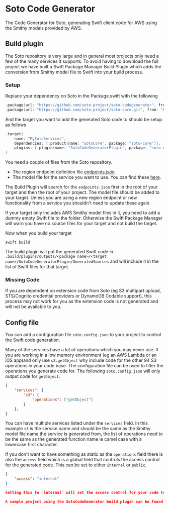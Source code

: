# Soto Code Generator

The Code Generator for Soto, generating Swift client code for AWS using the Smithy models provided by AWS.

## Build plugin

The Soto repository is very large and in general most projects only need a few of the many services it supports. To avoid having to download the full project we have built a Swift Package Manager Build Plugin which adds the conversion from Smithy model file to Swift into your build process. 

### Setup

Replace your dependency on Soto in the Package.swift with the following

```swift
.package(url: "https://github.com/soto-project/soto-codegenerator", from: "0.6.0"),
.package(url: "https://github.com/soto-project/soto-core.git", from: "6.3.0")
```

And the target you want to add the generated Soto code to should be setup as follows
```swift
.target(
    name: "MySotoServices",
    dependencies: [.product(name: "SotoCore", package: "soto-core")],
    plugins: [.plugin(name: "SotoCodeGeneratorPlugin", package: "soto-codegenerator")]
)
```

You need a couple of files from the Soto repository. 
- The region endpoint definition file [endpoints.json](https://github.com/soto-project/soto/blob/main/models/endpoints/endpoints.json)
- The model file for the service you want to use. You can find these [here](https://github.com/soto-project/soto/blob/main/models/). 

The Build Plugin will search for the `endpoints.json` first in the root of your target and then the root of your project. The model file should be added to your target. Unless you are using a new region endpoint or new functionality from a service you shouldn't need to update these again.

If your target only includes AWS Smithy model files in it, you need to add a dummy empty Swift file to the folder. Otherwise the Swift Package Manager will warn you have no source files for your target and not build the target. 

Now when you build your target
```
swift build
```
The build plugin will put the generated Swift code in `.build/plugins/outputs/<package name>/<target name>/SotoCodeGeneratorPlugin/GeneratedSources` and will include it in the list of Swift files for that target.

### Missing Code

If you are dependent on extension code from Soto (eg S3 multipart upload, STS/Cognito credential providers or DynamoDB Codable support), this process may not work for you as the extension code is not generated and will not be available to you.

## Config file

You can add a configuration file `soto.config.json` to your project to control the Swift code generation. 

Many of the services have a lot of operations which you may never use. If you are working in a low memory environment (eg an AWS Lambda or an iOS app)and only use `s3.getObject` why include code for the other 94 S3 operations in your code base. The configuration file can be used to filter the operations you generate code for. The following `soto.config.json` will only output code for `getObject`.

```json
{
    "services": { 
        "s3": {
            "operations": ["getObject"]
        }
    },
}
```

You can have multiple services listed under the `services` field. In this example `s3` is the service name and should be the same as the Smithy model file name the service is generated from, the list of operations need to be the same as the generated function name ie camel case with a lowercase first character.

If you don't want to have something as static as the `operations` field there is also the `access` field which is a global field that controls the access control for the generated code. This can be set to either `internal` or `public`.

```json
{
    "access": "internal"
}

Setting this to `internal` will set the access control for your code to `internal` and you'll only be able to use the generated code within the same target. The linker should then be able to remove any unused generated code. If you only use `s3.getObject` you'll only link the code for `s3.getObject`.

A sample project using the SotoCodeGenerator build plugin can be found [here](https://github.com/adam-fowler/soto-codegenerator-plugin-test).


